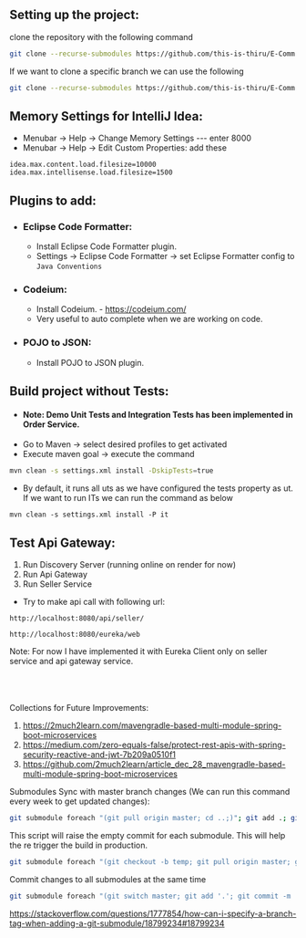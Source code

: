 ## Setting up the project:
clone the repository with the following command
```bash
git clone --recurse-submodules https://github.com/this-is-thiru/E-Comm.git
```
If we want to clone a specific branch we can use the following
```bash
git clone --recurse-submodules https://github.com/this-is-thiru/E-Comm.git --branch git-submodule
```

## Memory Settings for IntelliJ Idea:
* Menubar -> Help -> Change Memory Settings --- enter 8000
* Menubar -> Help -> Edit Custom Properties: add these
```
idea.max.content.load.filesize=10000
idea.max.intellisense.load.filesize=1500
```

## Plugins to add:
* ###  Eclipse Code Formatter:
  * Install Eclipse Code Formatter plugin.
  * Settings -> Eclipse Code Formatter -> set Eclipse Formatter config to ```Java Conventions```
* ###  Codeium:
    * Install Codeium. - https://codeium.com/
    * Very useful to auto complete when we are working on code.
* ###  POJO to JSON:
    * Install POJO to JSON plugin.

## Build project without Tests:
* #### Note: Demo Unit Tests and Integration Tests has been implemented in Order Service.
* Go to Maven -> select desired profiles to get activated
* Execute maven goal -> execute the command
```bash
mvn clean -s settings.xml install -DskipTests=true
```
* By default, it runs all uts as we have configured the tests property as ut. If we want to run ITs we can run the command as below
```
mvn clean -s settings.xml install -P it
```


## Test Api Gateway:

1. Run Discovery Server (running online on render for now)
2. Run Api Gateway
3. Run Seller Service
* Try to make api call with following url:
```angular2html
http://localhost:8080/api/seller/
```
```angular2html
http://localhost:8080/eureka/web
```
Note: For now I have implemented it with Eureka Client only on seller service and api gateway service.



\
\
\
Collections for Future Improvements:
1. https://2much2learn.com/mavengradle-based-multi-module-spring-boot-microservices
2. https://medium.com/zero-equals-false/protect-rest-apis-with-spring-security-reactive-and-jwt-7b209a0510f1
3. https://github.com/2much2learn/article_dec_28_mavengradle-based-multi-module-spring-boot-microservices



Submodules Sync with master branch changes (We can run this command every week to get updated changes):
```bash
git submodule foreach "(git pull origin master; cd ..;)"; git add .; git commit -m "Submodule sync with master branch"; git push
```

This script will raise the empty commit for each submodule. This will help the re trigger the build in production.
```bash
git submodule foreach "(git checkout -b temp; git pull origin master; git commit -m 'Empty commit for test'; git push; cd ..;)";
```

Commit changes to all submodules at the same time
```bash
git submodule foreach "(git switch master; git add '.'; git commit -m '<message>'; git push origin master; cd ..)"
```
https://stackoverflow.com/questions/1777854/how-can-i-specify-a-branch-tag-when-adding-a-git-submodule/18799234#18799234

